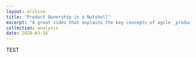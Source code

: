 ```yaml
---
layout: archive
title: "Product Ownership in a Nutshell"
excerpt: "A great video that explains the key concepts of agile _product ownership_" 
collection: analysis
date: 2020-03-16
---
```


TEST
